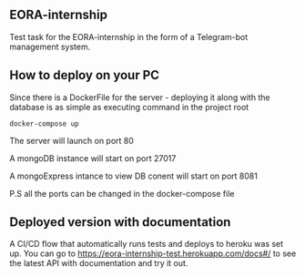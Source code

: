 ## EORA-internship
Test task for the EORA-internship in the form of a Telegram-bot management system.

## How to deploy on your PC
Since there is a DockerFile for the server - deploying it along with the database is as simple as executing command in the project root
```console
docker-compose up 
```
The server will launch on port 80

A mongoDB instance will start on port 27017

A mongoExpress intance to view DB conent will start on port 8081

P.S all the ports can be changed in the docker-compose file

## Deployed version with documentation
A CI/CD flow that automatically runs tests and deploys to heroku was set up.
You can go to https://eora-internship-test.herokuapp.com/docs#/ to see the latest API with documentation and try it out.
